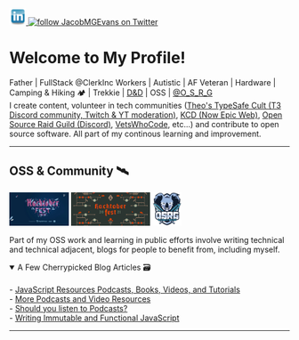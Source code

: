 <div>
  <a href="https://www.linkedin.com/in/jacob-m-g-evans/" class="inline-block">
    <img
      alt="Linkedin Icon"
      src="https://github.com/JacobMGEvans/JacobMGEvans/raw/main/public/linkedin.webp"
      height="30"
    />
  </a>
  <a
    href="https://twitter.com/JacobMGEvans?ref_src=twsrc%5Etfw"
    class="inline-block"
  >
    <img
      src="https://img.shields.io/twitter/follow/JacobMGEvans?style=social"
      alt="follow JacobMGEvans on Twitter"
      height="30"
    />
  </a>
</div>

<h1 class="text-3xl font-bold underline">Welcome to My Profile!</h1>

<section>
Father | FullStack @ClerkInc Workers | Autistic | AF Veteran | Hardware | Camping & Hiking 🏕️ | Trekkie | <a href="http://twitch.tv/jacobmgevans" >D&D</a> | OSS | 
<a href="https://twitter.com/O_S_R_G">@O_S_R_G</a>
 <br />
 I create content, volunteer in tech communities (<a href="https://discord.gg/xQsq2JzcUM">Theo's TypeSafe Cult (T3 Discord community, Twitch & YT moderation)</a>, <a href="https://kentcdodds.com/discord"> KCD (Now Epic Web)</a>, <a href="https://osrg.t3.gg/">Open Source Raid Guild (Discord)</a>, <a href="https://vetswhocode.io/">VetsWhoCode</a>, etc...) and contribute to open source software. All part of my continous learning and improvement.
</section>

<hr />

<h2>OSS & Community 🛰️</h2>
<span>
  <a href="https://dev.to/jacobmgevans">
    <!-- <img
      src=
      alt="2019 Hacktoberfest Logo"
      height="60"
  /> -->
  <link rel="preload" fetchpriority="high" as="image" href="https://github.com/JacobMGEvans/JacobMGEvans/raw/main/public/hacktober2019.webp" type="image/webp">
  </a>
  <a href="https://dev.to/jacobmgevans"
    ><img
      src="https://github.com/JacobMGEvans/JacobMGEvans/raw/main/public/hacktober2020.webp"
      alt="2020 Hacktoberfest Logo"
      height="60"
  /></a>
  <a href="https://dev.to/jacobmgevans"
    ><img
      src="https://github.com/JacobMGEvans/JacobMGEvans/raw/main/public/hacktober2021.webp"
      alt="2021 Hacktoberfest Logo"
      height="60"
  /></a>
  <a href="https://osrg.t3.gg">
    <img
      src="https://github.com/JacobMGEvans/JacobMGEvans/raw/main/public/osrg.svg"
      alt="Open Source Raid Guild Logo"
      height="60"
    />
  </a>
</span>
<br />
<p>Part of my OSS work and learning in public efforts involve writing
technical and technical adjacent, blogs for people to benefit from, including
myself.</p>

<details open>
  <summary>A Few Cherrypicked Blog Articles 🗃️</summary>
  <br />
  - <a href="https://dev.to/jacobmgevans/javascript-resources-podcasts-books-videos-and-tutorials-4a6e"> JavaScript Resources Podcasts, Books, Videos, and Tutorials</a>
  <br />
  - <a href="https://dev.to/jacobmgevans/more-podcasts-and-video-programming-resources-5a8k">More Podcasts and Video Resources</a>
  <br />
  - <a href="https://dev.to/jacobmgevans/should-you-listen-to-podcasts-4m5j">Should you listen to Podcasts?</a>
  <br />
  - <a href="https://dev.to/jacobmgevans/writing-immutable-javascript-why-how-3if6">Writing Immutable and Functional JavaScript</a>
</details>

<hr />
<br />
